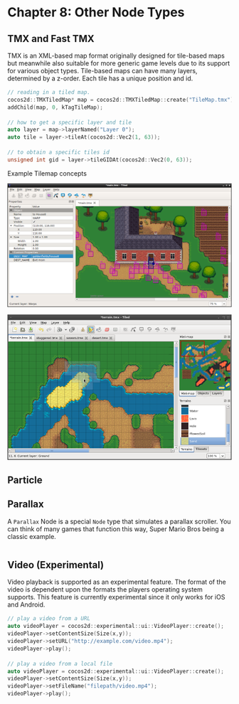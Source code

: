 # Chapter 8: Other Node Types

## TMX and Fast TMX
TMX is an XML-based map format originally designed for tile-based maps but
meanwhile also suitable for more generic game levels due to its support
for various object types. Tile-based maps can have many layers, determined by a z-order. Each tile has a unique position and id.

```cpp
// reading in a tiled map.
cocos2d::TMXTiledMap* map = cocos2d::TMXTiledMap::create("TileMap.tmx");
addChild(map, 0, kTagTileMap);

// how to get a specific layer and tile
auto layer = map->layerNamed("Layer 0");
auto tile = layer->tileAt(cocos2d::Vec2(1, 63));

// to obtain a specific tiles id
unsigned int gid = layer->tileGIDAt(cocos2d::Vec2(0, 63));
```
Example Tilemap concepts

![](8/tilemap1.png "timemap1")

![](8/tilemap2.png "timemap2")

## Particle
    
## Parallax
A `Parallax` Node is a special `Node` type that simulates a parallax scroller. You can think of many games that function this way, Super Mario Bros being a classic example.
```cpp

```

## Video (Experimental)
Video playback is supported as an experimental feature. The format of the video is dependent upon the formats the players operating system supports. This feature is currently experimental since it only works for iOS and Android.
```cpp
// play a video from a URL
auto videoPlayer = cocos2d::experimental::ui::VideoPlayer::create();
videoPlayer->setContentSize(Size(x,y));
videoPlayer->setURL("http://example.com/video.mp4");  
videoPlayer->play();

// play a video from a local file
auto videoPlayer = cocos2d::experimental::ui::VideoPlayer::create();
videoPlayer->setContentSize(Size(x,y));
videoPlayer->setFileName("filepath/video.mp4");
videoPlayer->play();
```


